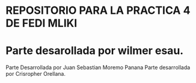 # REPOSITORIO PARA LA PRACTICA 4 DE FEDI MLIKI 
# Parte desarollada por wilmer esau.
 Parte Desarrollada por Juan Sebastian Moremo Panana
  Parte desarrollada por Crisropher Orellana.

